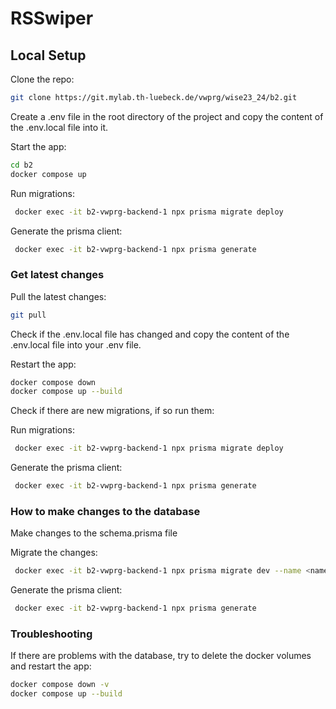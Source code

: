 # RSSwiper

## Local Setup

Clone the repo: 
```bash
git clone https://git.mylab.th-luebeck.de/vwprg/wise23_24/b2.git
```

Create a .env file in the root directory of the project and copy the content of the .env.local file into it. 

Start the app:
```bash
cd b2
docker compose up
```

Run migrations:
```bash
 docker exec -it b2-vwprg-backend-1 npx prisma migrate deploy
```


Generate the prisma client:
```bash
 docker exec -it b2-vwprg-backend-1 npx prisma generate
```

### Get latest changes

Pull the latest changes:
```bash
git pull
```

Check if the .env.local file has changed and copy the content of the .env.local file into your .env file.

Restart the app:
```bash
docker compose down
docker compose up --build
```

Check if there are new migrations, if so run them:

Run migrations:
```bash
 docker exec -it b2-vwprg-backend-1 npx prisma migrate deploy
```

Generate the prisma client:
```bash
 docker exec -it b2-vwprg-backend-1 npx prisma generate
```

### How to make changes to the database

Make changes to the schema.prisma file

Migrate the changes:
```bash
 docker exec -it b2-vwprg-backend-1 npx prisma migrate dev --name <name of migration>
```

Generate the prisma client:
```bash
 docker exec -it b2-vwprg-backend-1 npx prisma generate
```

### Troubleshooting

If there are problems with the database, try to delete the docker volumes and restart the app:
```bash
docker compose down -v
docker compose up --build
```
